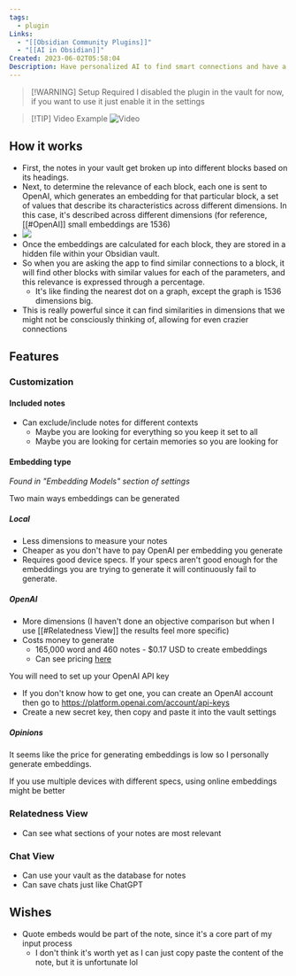 ```yaml
---
tags:
  - plugin
Links:
  - "[[Obsidian Community Plugins]]"
  - "[[AI in Obsidian]]"
Created: 2023-06-02T05:58:04
Description: Have personalized AI to find smart connections and have a chatbot based on your notes 🤯
---
```

> [!WARNING] Setup Required
> I disabled the plugin in the vault for now, if you want to use it just enable it in the settings

> [!TIP] Video Example
> ![Video](https://youtu.be/xHY3OHUNOrQ?si=_isujrZbJpYTJN2T)
## How it works

- First, the notes in your vault get broken up into different blocks based on its headings.
- Next, to determine the relevance of each block, each one is sent to OpenAI, which generates an embedding for that particular block, a set of values that describe its characteristics across different dimensions. In this case, it's described across different dimensions (for reference, [[#OpenAI]] small embeddings are 1536)
- ![](https://i.imgur.com/iglEJOZ.jpeg)
- Once the embeddings are calculated for each block, they are stored in a hidden file within your Obsidian vault.
- So when you are asking the app to find similar connections to a block, it will find other blocks with similar values for each of the parameters, and this relevance is expressed through a percentage.
	- It's like finding the nearest dot on a graph, except the graph is 1536 dimensions big.
- This is really powerful since it can find similarities in dimensions that we might not be consciously thinking of, allowing for even crazier connections
## Features

### Customization
#### Included notes
- Can exclude/include notes for different contexts
  - Maybe you are looking for everything so you keep it set to all
  - Maybe you are looking for certain memories so you are looking for
#### Embedding type
*Found in "Embedding Models" section of settings*

Two main ways embeddings can be generated
##### Local
- Less dimensions to measure your notes
- Cheaper as you don't have to pay OpenAI per embedding you generate
- Requires good device specs. If your specs aren't good enough for the embeddings you are trying to generate it will continuously fail to generate.
##### OpenAI
- More dimensions (I haven't done an objective comparison but when I use [[#Relatedness View]] the results feel more specific)
- Costs money to generate
	- 165,000 word and 460 notes - $0.17 USD to create embeddings
	- Can see pricing [here](https://platform.openai.com/docs/guides/embeddings)

You will need to set up your OpenAI API key
- If you don't know how to get one, you can create an OpenAI account then go to https://platform.openai.com/account/api-keys
- Create a new secret key, then copy and paste it into the vault settings
##### Opinions
It seems like the price for generating embeddings is low so I personally generate embeddings.

If you use multiple devices with different specs, using online embeddings might be better 
### Relatedness View
- Can see what sections of your notes are most relevant

### Chat View
- Can use your vault as the database for notes
- Can save chats just like ChatGPT

## Wishes
- Quote embeds would be part of the note, since it's a core part of my input process
	- I don't think it's worth yet as I can just copy paste the content of the note, but it is unfortunate lol